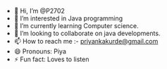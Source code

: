 - 👋 Hi, I’m @P2702
- 👀 I’m interested in Java programming
- 🌱 I’m currently learning Computer science.
- 💞️ I’m looking to collaborate on java developments.
- 📫 How to reach me :- priyankakurde@gmail.com
- 😄 Pronouns: Piya
- ⚡ Fun fact: Loves to listen 

<!---
P2702/P2702 is a ✨ special ✨ repository because its `README.md` (this file) appears on your GitHub profile.
You can click the Preview link to take a look at your changes.
--->
